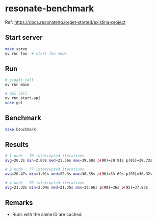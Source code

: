 # resonate-benchmark

Ref: <https://docs.resonatehq.io/get-started/existing-project>

## Start server

```bash
make serve
uv run foo  # start foo node
```

## Run

```bash
# single call
uv run main

# api call
uv run start-api
make get
```

## Benchmark

```bash
make benchmark
```


## Results

```bash
# 1 node - 70 interrupted iterations
avg=20.2s min=2.03s med=21.36s max=39.68s p(90)=29.91s p(95)=30.72s

# 2 node - 77 interrupted iterations
avg=20.47s min=1.01s med=22.3s max=38.55s p(90)=33.69s p(95)=36.32s

# 4 node - 70 interrupted iterations
avg=21.32s min=2.04s med=21.35s max=39.66s p(90)=36s p(95)=37.83s
```

## Remarks

- Runs with the same ID are cached

